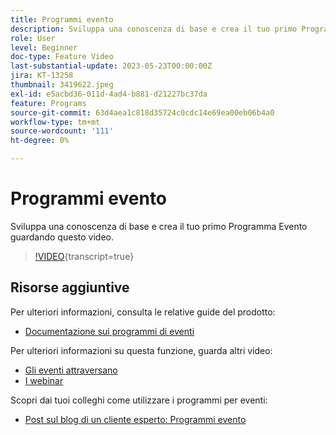 ```yaml
---
title: Programmi evento
description: Sviluppa una conoscenza di base e crea il tuo primo Programma Evento.
role: User
level: Beginner
doc-type: Feature Video
last-substantial-update: 2023-05-23T00:00:00Z
jira: KT-13258
thumbnail: 3419622.jpeg
exl-id: e5acbd36-011d-4ad4-b881-d21227bc37da
feature: Programs
source-git-commit: 63d4aea1c818d35724c0cdc14e69ea00eb06b4a0
workflow-type: tm+mt
source-wordcount: '111'
ht-degree: 0%

---
```


# Programmi evento

Sviluppa una conoscenza di base e crea il tuo primo Programma Evento guardando questo video.

>[!VIDEO](https://video.tv.adobe.com/v/3419622/?learn=on){transcript=true}

## Risorse aggiuntive

Per ulteriori informazioni, consulta le relative guide del prodotto:

* [Documentazione sui programmi di eventi](https://experienceleague.adobe.com/docs/marketo/using/product-docs/demand-generation/events/understanding-events/understanding-event-programs.html?lang=en)

Per ulteriori informazioni su questa funzione, guarda altri video:
* [Gli eventi attraversano](https://experienceleague.adobe.com/docs/marketo-learn/tutorials/events/events-watch.html?lang=en)
* [I webinar](https://experienceleague.adobe.com/docs/marketo-learn/tutorials/events/webinar-watch.html?lang=en)

Scopri dai tuoi colleghi come utilizzare i programmi per eventi:
* [Post sul blog di un cliente esperto: Programmi evento](https://nation.marketo.com/t5/product-blogs/marketo-success-series-event-programs/ba-p/299191)
